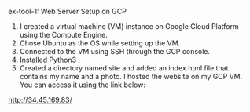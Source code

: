 ex-tool-1: Web Server Setup on GCP
1. I created a virtual machine (VM) instance on Google Cloud Platform using the Compute Engine.
2. Chose Ubuntu as the OS while setting up the VM.
3. Connected to the VM using SSH through the GCP console.
4. Installed Python3 .
5. Created a directory named site and added an index.html file that contains my name and a photo.
I hosted the website on my GCP VM. You can access it using the link below:

http://34.45.169.83/

